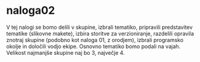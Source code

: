 # naloga02
V tej nalogi se bomo delili v skupine, izbrali tematiko, pripravili predstavitev tematike (slikovne makete), izbira storitve za verzioniranje, razdelili opravila znotraj skupine (podobno kot naloga 01, z orodjem), izbrali programsko okolje in določili vodjo ekipe. Osnovno tematiko bomo podali na vajah. Velikost najmanjše skupine naj bo 3, največje 4.
